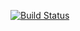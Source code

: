 [![Build Status](https://travis-ci.org/ccsjunio/dev.jasmine.localnet.svg?branch=master)](https://travis-ci.org/ccsjunio/dev.jasmine.localnet)
